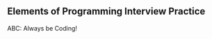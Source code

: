 Elements of Programming Interview Practice
------------------------------------------
ABC: Always be Coding!
